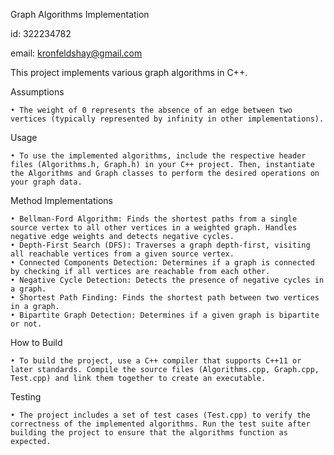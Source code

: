 Graph Algorithms Implementation

id: 322234782

email: kronfeldshay@gmail.com

This project implements various graph algorithms in C++.

Assumptions

    • The weight of 0 represents the absence of an edge between two vertices (typically represented by infinity in other implementations).

Usage

    • To use the implemented algorithms, include the respective header files (Algorithms.h, Graph.h) in your C++ project. Then, instantiate the Algorithms and Graph classes to perform the desired operations on your graph data.

 Method Implementations
 
    • Bellman-Ford Algorithm: Finds the shortest paths from a single source vertex to all other vertices in a weighted graph. Handles negative edge weights and detects negative cycles.
    • Depth-First Search (DFS): Traverses a graph depth-first, visiting all reachable vertices from a given source vertex.
    • Connected Components Detection: Determines if a graph is connected by checking if all vertices are reachable from each other.
    • Negative Cycle Detection: Detects the presence of negative cycles in a graph.
    • Shortest Path Finding: Finds the shortest path between two vertices in a graph.
    • Bipartite Graph Detection: Determines if a given graph is bipartite or not.
    
How to Build

    • To build the project, use a C++ compiler that supports C++11 or later standards. Compile the source files (Algorithms.cpp, Graph.cpp, Test.cpp) and link them together to create an executable.

Testing

    • The project includes a set of test cases (Test.cpp) to verify the correctness of the implemented algorithms. Run the test suite after building the project to ensure that the algorithms function as expected.
